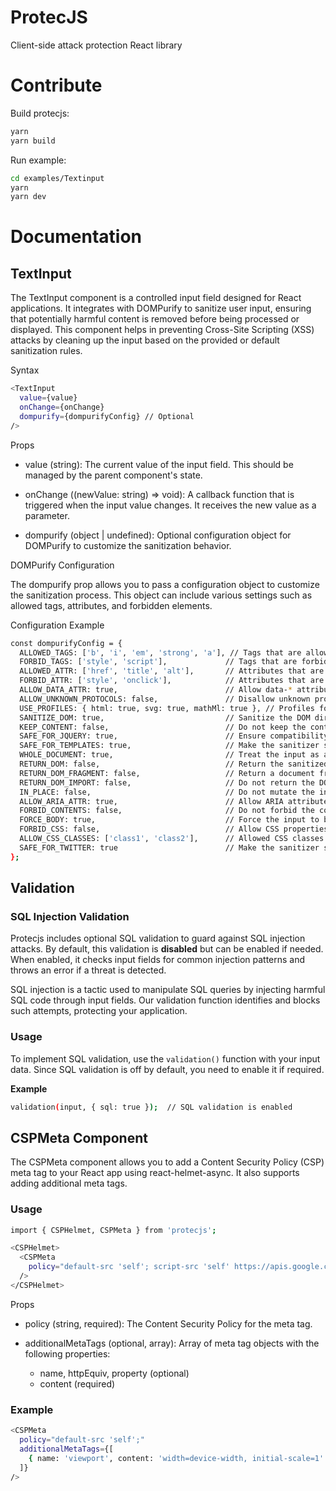 # ProtecJS

Client-side attack protection React library

# Contribute

Build protecjs:
```bash
yarn
yarn build
```

Run example:
```bash
cd examples/Textinput
yarn
yarn dev
```

# Documentation

## TextInput

The TextInput component is a controlled input field designed for React applications. It integrates with DOMPurify to sanitize user input, ensuring that potentially harmful content is removed before being processed or displayed. This component helps in preventing Cross-Site Scripting (XSS) attacks by cleaning up the input based on the provided or default sanitization rules.


Syntax
```bash
<TextInput
  value={value}
  onChange={onChange}
  dompurify={dompurifyConfig} // Optional
/>
```

Props

- value (string): The current value of the input field. This should be managed by the parent component's state.

- onChange ((newValue: string) => void): A callback function that is triggered when the input value changes.
It receives the new value as a parameter.

- dompurify (object | undefined): Optional configuration object for DOMPurify to customize the sanitization behavior.


DOMPurify Configuration

The dompurify prop allows you to pass a configuration object to customize the sanitization process. 
This object can include various settings such as allowed tags, attributes, and forbidden elements.


Configuration Example
```bash
const dompurifyConfig = {
  ALLOWED_TAGS: ['b', 'i', 'em', 'strong', 'a'], // Tags that are allowed in the input
  FORBID_TAGS: ['style', 'script'],             // Tags that are forbidden
  ALLOWED_ATTR: ['href', 'title', 'alt'],       // Attributes that are allowed on tags
  FORBID_ATTR: ['style', 'onclick'],            // Attributes that are forbidden
  ALLOW_DATA_ATTR: true,                        // Allow data-* attributes
  ALLOW_UNKNOWN_PROTOCOLS: false,               // Disallow unknown protocols in URLs
  USE_PROFILES: { html: true, svg: true, mathMl: true }, // Profiles for sanitization
  SANITIZE_DOM: true,                           // Sanitize the DOM directly
  KEEP_CONTENT: false,                          // Do not keep the content of forbidden tags
  SAFE_FOR_JQUERY: true,                        // Ensure compatibility with jQuery
  SAFE_FOR_TEMPLATES: true,                     // Make the sanitizer safe for template systems
  WHOLE_DOCUMENT: true,                         // Treat the input as a whole document
  RETURN_DOM: false,                            // Return the sanitized DOM as a string
  RETURN_DOM_FRAGMENT: false,                   // Return a document fragment instead of a full document
  RETURN_DOM_IMPORT: false,                     // Do not return the DOM with imports
  IN_PLACE: false,                              // Do not mutate the input element directly
  ALLOW_ARIA_ATTR: true,                        // Allow ARIA attributes
  FORBID_CONTENTS: false,                       // Do not forbid the contents of tags entirely
  FORCE_BODY: true,                             // Force the input to be treated as a body element
  FORBID_CSS: false,                            // Allow CSS properties
  ALLOW_CSS_CLASSES: ['class1', 'class2'],      // Allowed CSS classes
  SAFE_FOR_TWITTER: true                        // Make the sanitizer safe for Twitter
};
```
## Validation
### SQL Injection Validation

Protecjs includes optional SQL validation to guard against SQL injection attacks. By default, this validation is **disabled** but can be enabled if needed. When enabled, it checks input fields for common injection patterns and throws an error if a threat is detected.

SQL injection is a tactic used to manipulate SQL queries by injecting harmful SQL code through input fields. Our validation function identifies and blocks such attempts, protecting your application.

### Usage
To implement SQL validation, use the `validation()` function with your input data. Since SQL validation is off by default, you need to enable it if required.

**Example**
```bash
validation(input, { sql: true });  // SQL validation is enabled
```
## CSPMeta Component

The CSPMeta component allows you to add a Content Security Policy (CSP) meta tag to your React app using react-helmet-async. It also supports adding additional meta tags.

### Usage
```bash
import { CSPHelmet, CSPMeta } from 'protecjs';

<CSPHelmet>
  <CSPMeta 
    policy="default-src 'self'; script-src 'self' https://apis.google.com"
  />
</CSPHelmet>
```

Props

- policy (string, required): The Content Security Policy for the meta tag.

- additionalMetaTags (optional, array): Array of meta tag objects with the following properties:

   - name, httpEquiv, property (optional)
   - content (required)

### Example
```bash
<CSPMeta 
  policy="default-src 'self';"
  additionalMetaTags={[
    { name: 'viewport', content: 'width=device-width, initial-scale=1' }
  ]}
/>
```